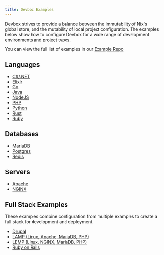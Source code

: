 ```yaml
---
title: Devbox Examples
---
```

Devbox strives to provide a balance between the immutability of Nix's global store, and the mutability of local project configuration. The examples below show how to configure Devbox for a wide range of development environments and project types. 

You can view the full list of examples in our [Example Repo](https://github.com/jetpack-io/devbox-examples/)

## Languages
* [C#/.NET](languages/csharp.md)
* [Elixir](languages/elixir.md)
* [Go](languages/go.md)
* [Java](languages/java.md)
* [NodeJS](languages/nodejs.md)
* [PHP](languages/php.md)
* [Python](languages/python.md)
* [Rust](languages/rust.md)
* [Ruby](languages/ruby.md)

## Databases
* [MariaDB](databases/mariadb.md)
* [Postgres](databases/postgres.md)
* [Redis](databases/redis.md)

## Servers
* [Apache](servers/apache.md)
* [NGINX](servers/nginx.md)

## Full Stack Examples
These examples combine configuration from multiple examples to create a full stack for development and deployment. 

* [Drupal](https://github.com/jetpack-io/devbox-examples/tree/main/stacks/drupal)
* [LAMP (Linux, Apache, MariaDB, PHP)](https://github.com/jetpack-io/devbox-examples/tree/main/stacks/lamp-stack)
* [LEMP (Linux, NGINX, MariaDB, PHP)](https://github.com/jetpack-io/devbox-examples/tree/main/stacks/lemp-stack)
* [Ruby on Rails](https://github.com/jetpack-io/devbox-examples/tree/main/stacks/rails)